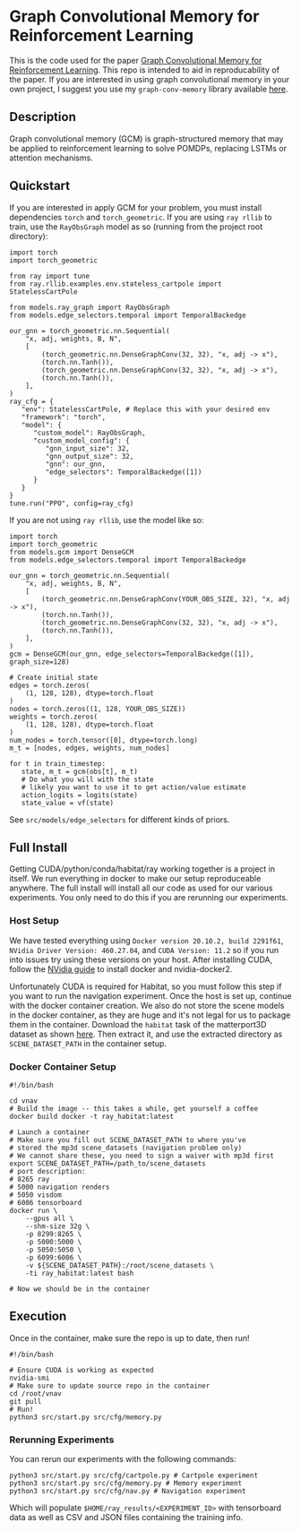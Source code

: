 # Graph Convolutional Memory for Reinforcement Learning
This is the code used for the paper [Graph Convolutional Memory for Reinforcement Learning](https://arxiv.org/abs/2106.14117). This repo is intended to aid in reproducability of the paper. If you are interested in using graph convolutional memory in your own project, I suggest you use my `graph-conv-memory` library available [here](https://github.com/smorad/graph-conv-memory).  

## Description
Graph convolutional memory (GCM) is graph-structured memory that may be applied to reinforcement learning to solve POMDPs, replacing LSTMs or attention mechanisms.

## Quickstart
If you are interested in apply GCM for your problem, you must install dependencies `torch` and `torch_geometric`. If you are using `ray rllib` to train, use the `RayObsGraph` model as so (running from the project root directory):

```
import torch
import torch_geometric

from ray import tune
from ray.rllib.examples.env.stateless_cartpole import StatelessCartPole

from models.ray_graph import RayObsGraph
from models.edge_selectors.temporal import TemporalBackedge

our_gnn = torch_geometric.nn.Sequential(
    "x, adj, weights, B, N",
    [
        (torch_geometric.nn.DenseGraphConv(32, 32), "x, adj -> x"),
        (torch.nn.Tanh()),
        (torch_geometric.nn.DenseGraphConv(32, 32), "x, adj -> x"),
        (torch.nn.Tanh()),
    ],
)
ray_cfg = {
   "env": StatelessCartPole, # Replace this with your desired env
   "framework": "torch",
   "model": {
      "custom_model": RayObsGraph,
      "custom_model_config": {
         "gnn_input_size": 32,
         "gnn_output_size": 32,
         "gnn": our_gnn,
         "edge_selectors": TemporalBackedge([1])
      }
   }
}
tune.run("PPO", config=ray_cfg)
```

If you are not using `ray rllib`, use the model like so:

```
import torch
import torch_geometric
from models.gcm import DenseGCM
from models.edge_selectors.temporal import TemporalBackedge

our_gnn = torch_geometric.nn.Sequential(
    "x, adj, weights, B, N",
    [
        (torch_geometric.nn.DenseGraphConv(YOUR_OBS_SIZE, 32), "x, adj -> x"),
        (torch.nn.Tanh()),
        (torch_geometric.nn.DenseGraphConv(32, 32), "x, adj -> x"),
        (torch.nn.Tanh()),
    ],
)
gcm = DenseGCM(our_gnn, edge_selectors=TemporalBackedge([1]), graph_size=128)

# Create initial state
edges = torch.zeros(
    (1, 128, 128), dtype=torch.float
)
nodes = torch.zeros((1, 128, YOUR_OBS_SIZE))
weights = torch.zeros(
    (1, 128, 128), dtype=torch.float
)
num_nodes = torch.tensor([0], dtype=torch.long)
m_t = [nodes, edges, weights, num_nodes]

for t in train_timestep:
   state, m_t = gcm(obs[t], m_t)
   # Do what you will with the state
   # likely you want to use it to get action/value estimate
   action_logits = logits(state)
   state_value = vf(state)
```
See `src/models/edge_selectors` for different kinds of priors.
     

## Full Install
Getting CUDA/python/conda/habitat/ray working together is a project in itself. We run everything in docker to make our setup reproduceable anywhere. The full install will install all our code as used for our various experiments. You only need to do this if you are rerunning our experiments.

### Host Setup
We have tested everything using `Docker version 20.10.2, build 2291f61`, `NVidia Driver Version: 460.27.04`, and `CUDA Version: 11.2` so if you run into issues try using these versions on your host. After installing CUDA, follow the [NVidia guide](https://docs.nvidia.com/datacenter/cloud-native/container-toolkit/install-guide.html#docker) to install docker and nvidia-docker2.

Unfortunately CUDA is required for Habitat, so you must follow this step if you want to run the navigation experiment. Once the host is set up, continue with the docker container creation. We also do not store the scene models in the docker container, as they are huge and it's not legal for us to package them in the container. Download the `habitat` task of the matterport3D dataset as shown [here](https://github.com/facebookresearch/habitat-lab#data). Then extract it, and use the extracted directory as `SCENE_DATASET_PATH` in the container setup.

### Docker Container Setup
```
#!/bin/bash

cd vnav
# Build the image -- this takes a while, get yourself a coffee
docker build docker -t ray_habitat:latest

# Launch a container
# Make sure you fill out SCENE_DATASET_PATH to where you've
# stored the mp3d scene_datasets (navigation problem only)
# We cannot share these, you need to sign a waiver with mp3d first
export SCENE_DATASET_PATH=/path_to/scene_datasets
# port description:
# 8265 ray
# 5000 navigation renders
# 5050 visdom
# 6006 tensorboard
docker run \
    --gpus all \
    --shm-size 32g \
    -p 8299:8265 \
    -p 5000:5000 \
    -p 5050:5050 \
    -p 6099:6006 \
    -v ${SCENE_DATASET_PATH}:/root/scene_datasets \
    -ti ray_habitat:latest bash

# Now we should be in the container
```

## Execution
Once in the container, make sure the repo is up to date, then run!

```
#!/bin/bash

# Ensure CUDA is working as expected
nvidia-smi
# Make sure to update source repo in the container
cd /root/vnav
git pull
# Run!
python3 src/start.py src/cfg/memory.py
```

### Rerunning Experiments
You can rerun our experiments with the following commands:
```
python3 src/start.py src/cfg/cartpole.py # Cartpole experiment
python3 src/start.py src/cfg/memory.py # Memory experiment
python3 src/start.py src/cfg/nav.py # Navigation experiment
```

Which will populate `$HOME/ray_results/<EXPERIMENT_ID>` with tensorboard data as well as CSV and JSON files containing the training info.
